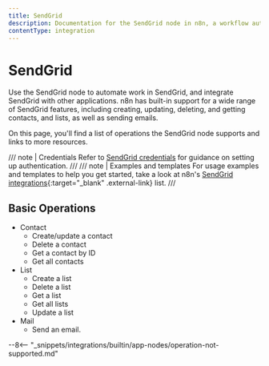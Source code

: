 ```yaml
---
title: SendGrid
description: Documentation for the SendGrid node in n8n, a workflow automation platform. Includes details of operations and configuration, and links to examples and credentials information.
contentType: integration
---
```


# SendGrid

Use the SendGrid node to automate work in SendGrid, and integrate SendGrid with other applications. n8n has built-in support for a wide range of SendGrid features, including creating, updating, deleting, and getting contacts, and lists, as well as sending emails. 

On this page, you'll find a list of operations the SendGrid node supports and links to more resources.

/// note | Credentials
Refer to [SendGrid credentials](/integrations/builtin/credentials/sendgrid/) for guidance on setting up authentication. 
///
/// note | Examples and templates
For usage examples and templates to help you get started, take a look at n8n's [SendGrid integrations](https://n8n.io/integrations/sendgrid/){:target="_blank" .external-link} list.
///

## Basic Operations

* Contact
    * Create/update a contact
    * Delete a contact
    * Get a contact by ID
    * Get all contacts
* List
    * Create a list
    * Delete a list
    * Get a list
    * Get all lists
    * Update a list
* Mail
    * Send an email.

--8<-- "_snippets/integrations/builtin/app-nodes/operation-not-supported.md"
